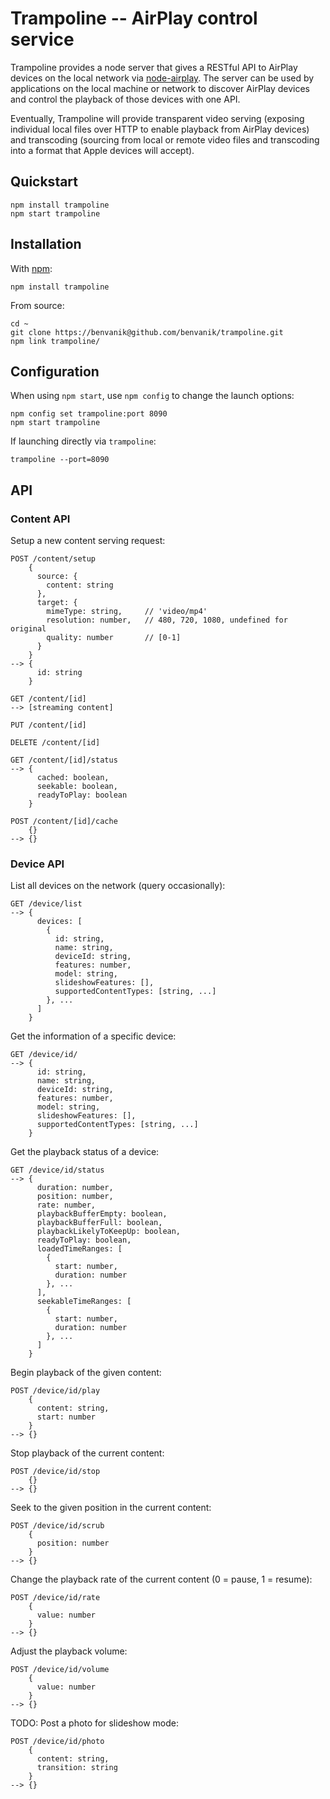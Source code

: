 Trampoline -- AirPlay control service
====================================

Trampoline provides a node server that gives a RESTful API to AirPlay devices
on the local network via
[node-airplay](https://github.com/benvanik/node-airplay). The server can be used
by applications on the local machine or network to discover AirPlay devices and
control the playback of those devices with one API.

Eventually, Trampoline will provide transparent video serving (exposing
individual local files over HTTP to enable playback from AirPlay devices) and
transcoding (sourcing from local or remote video files and transcoding into a
format that Apple devices will accept).

## Quickstart

    npm install trampoline
    npm start trampoline

## Installation

With [npm](http://npmjs.org):

    npm install trampoline

From source:

    cd ~
    git clone https://benvanik@github.com/benvanik/trampoline.git
    npm link trampoline/

## Configuration

When using `npm start`, use `npm config` to change the launch options:

    npm config set trampoline:port 8090
    npm start trampoline

If launching directly via `trampoline`:

    trampoline --port=8090

## API

### Content API

Setup a new content serving request:

    POST /content/setup
        {
          source: {
            content: string
          },
          target: {
            mimeType: string,     // 'video/mp4'
            resolution: number,   // 480, 720, 1080, undefined for original
            quality: number       // [0-1]
          }
        }
    --> {
          id: string
        }

    GET /content/[id]
    --> [streaming content]

    PUT /content/[id]

    DELETE /content/[id]

    GET /content/[id]/status
    --> {
          cached: boolean,
          seekable: boolean,
          readyToPlay: boolean
        }

    POST /content/[id]/cache
        {}
    --> {}

### Device API

List all devices on the network (query occasionally):

    GET /device/list
    --> {
          devices: [
            {
              id: string,
              name: string,
              deviceId: string,
              features: number,
              model: string,
              slideshowFeatures: [],
              supportedContentTypes: [string, ...]
            }, ...
          ]
        }

Get the information of a specific device:

    GET /device/id/
    --> {
          id: string,
          name: string,
          deviceId: string,
          features: number,
          model: string,
          slideshowFeatures: [],
          supportedContentTypes: [string, ...]
        }

Get the playback status of a device:

    GET /device/id/status
    --> {
          duration: number,
          position: number,
          rate: number,
          playbackBufferEmpty: boolean,
          playbackBufferFull: boolean,
          playbackLikelyToKeepUp: boolean,
          readyToPlay: boolean,
          loadedTimeRanges: [
            {
              start: number,
              duration: number
            }, ...
          ],
          seekableTimeRanges: [
            {
              start: number,
              duration: number
            }, ...
          ]
        }

Begin playback of the given content:

    POST /device/id/play
        {
          content: string,
          start: number
        }
    --> {}

Stop playback of the current content:

    POST /device/id/stop
        {}
    --> {}

Seek to the given position in the current content:

    POST /device/id/scrub
        {
          position: number
        }
    --> {}

Change the playback rate of the current content (0 = pause, 1 = resume):

    POST /device/id/rate
        {
          value: number
        }
    --> {}

Adjust the playback volume:

    POST /device/id/volume
        {
          value: number
        }
    --> {}

TODO: Post a photo for slideshow mode:

    POST /device/id/photo
        {
          content: string,
          transition: string
        }
    --> {}
